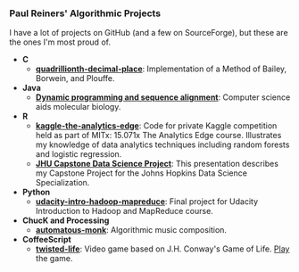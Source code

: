 ### Paul Reiners' Algorithmic Projects

I have a lot of projects on GitHub (and a few on SourceForge), but these are the ones I'm most proud of.

- **C**
  - [**quadrillionth-decimal-place**](http://paul-reiners.github.io/quadrillionth-decimal-place/): Implementation of a Method of Bailey, Borwein, and Plouffe.
- **Java**
  - [**Dynamic programming and sequence alignment**](https://developer.ibm.com/technologies/java/articles/j-seqalign/): Computer science aids molecular biology.
- **R**
  - [**kaggle-the-analytics-edge**](http://paul-reiners.github.io/kaggle-the-analytics-edge/): Code for private Kaggle competition held as part of MITx: 15.071x The Analytics Edge course.  Illustrates my knowledge of data analytics techniques including random forests and logistic regression. 
  - [**JHU Capstone Data Science Project**](https://rpubs.com/paul_reiners/capstone_final_presentation): This presentation describes my Capstone Project for the Johns Hopkins Data Science Specialization.
- **Python**
  - [**udacity-intro-hadoop-mapreduce**](http://paul-reiners.github.io/udacity-intro-hadoop-mapreduce/): Final project for Udacity Introduction to Hadoop and MapReduce course.
- **ChucK and Processing**
  - [**automatous-monk**](https://github.com/paul-reiners/automatous-monk): Algorithmic music composition.
- **CoffeeScript**
  - [**twisted-life**](http://paul-reiners.github.io/twisted-life/): Video game based on J.H. Conway's Game of Life.  [Play](http://www.automatous-monk.com/twistedlife/) the game.
